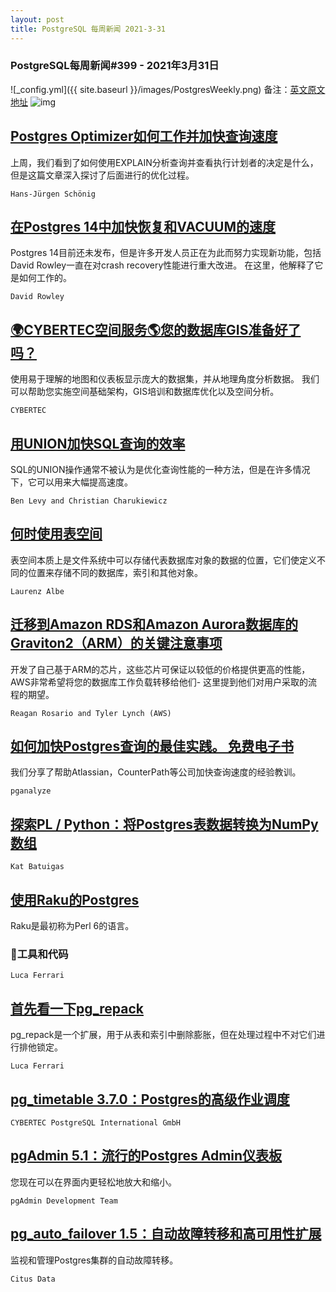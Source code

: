 ```yaml
---
layout: post
title: PostgreSQL 每周新闻 2021-3-31
---
```

### PostgreSQL每周新闻#399 - 2021年3月31日
![_config.yml]({{ site.baseurl }}/images/PostgresWeekly.png)
备注：[英文原文地址](https://postgresweekly.com/issues/399)
![img](https://res.cloudinary.com/cpress/image/upload/w_1280,e_sharpen:60/nve3nh9rfpzmx2xmipvm.jpg)
## [Postgres Optimizer如何工作并加快查询速度](https://postgresweekly.com/link/105452/web)
上周，我们看到了如何使用EXPLAIN分析查询并查看执行计划者的决定是什么，但是这篇文章深入探讨了后面进行的优化过程。


`Hans-Jürgen Schönig `
## [在Postgres 14中加快恢复和VACUUM的速度](https://postgresweekly.com/link/105454/web)
Postgres 14目前还未发布，但是许多开发人员正在为此而努力实现新功能，包括David Rowley一直在对crash recovery性能进行重大改进。 在这里，他解释了它是如何工作的。


`David Rowley `
## [🌍CYBERTEC空间服务🌎您的数据库GIS准备好了吗？](https://postgresweekly.com/link/105455/web)
使用易于理解的地图和仪表板显示庞大的数据集，并从地理角度分析数据。 我们可以帮助您实施空间基础架构，GIS培训和数据库优化以及空间分析。


`CYBERTEC `
## [用UNION加快SQL查询的效率](https://postgresweekly.com/link/105456/web)
SQL的UNION操作通常不被认为是优化查询性能的一种方法，但是在许多情况下，它可以用来大幅提高速度。


`Ben Levy and Christian Charukiewicz `
## [何时使用表空间](https://postgresweekly.com/link/105457/web)
表空间本质上是文件系统中可以存储代表数据库对象的数据的位置，它们使定义不同的位置来存储不同的数据库，索引和其他对象。


`Laurenz Albe `
## [迁移到Amazon RDS和Amazon Aurora数据库的Graviton2（ARM）的关键注意事项](https://postgresweekly.com/link/105458/web)
开发了自己基于ARM的芯片，这些芯片可保证以较低的价格提供更高的性能，AWS非常希望将您的数据库工作负载转移给他们- 这里提到他们对用户采取的流程的期望。


`Reagan Rosario and Tyler Lynch (AWS) `
## [如何加快Postgres查询的最佳实践。 免费电子书](https://postgresweekly.com/link/105459/web)
我们分享了帮助Atlassian，CounterPath等公司加快查询速度的经验教训。


`pganalyze `
## [探索PL / Python：将Postgres表数据转换为NumPy数组](https://postgresweekly.com/link/105460/web)


`Kat Batuigas `
## [使用Raku的Postgres](https://postgresweekly.com/link/105461/web)
Raku是最初称为Perl 6的语言。


### 🔧工具和代码

`Luca Ferrari `
## [首先看一下pg_repack](https://postgresweekly.com/link/105462/web)
pg_repack是一个扩展，用于从表和索引中删除膨胀，但在处理过程中不对它们进行排他锁定。


`Luca Ferrari `
## [pg_timetable 3.7.0：Postgres的高级作业调度](https://postgresweekly.com/link/105464/web)


`CYBERTEC PostgreSQL International GmbH `
## [pgAdmin 5.1：流行的Postgres Admin仪表板](https://postgresweekly.com/link/105465/web)
您现在可以在界面内更轻松地放大和缩小。


`pgAdmin Development Team `
## [pg_auto_failover 1.5：自动故障转移和高可用性扩展](https://postgresweekly.com/link/105466/web)
监视和管理Postgres集群的自动故障转移。


`Citus Data `